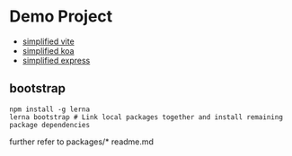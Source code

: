 # Demo Project

* [simplified vite](https://github.com/wizardpisces/lerna-repo/tree/master/packages/litepack)
* [simplified koa](https://github.com/wizardpisces/lerna-repo/tree/master/packages/server-async)
* [simplified express](https://github.com/wizardpisces/lerna-repo/tree/master/packages/node-server)

## bootstrap

```
npm install -g lerna
lerna bootstrap # Link local packages together and install remaining package dependencies
```

further refer to packages/* readme.md

